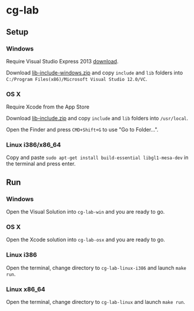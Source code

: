 # cg-lab

## Setup

### Windows
Require Visual Studio Express 2013 [download](http://www.microsoft.com/it-it/download/details.aspx?id=40787).

Download [lib-include-windows.zip](https://dl.dropboxusercontent.com/u/6801332/lib-include-windows.zip) and copy `include` and `lib` folders into `C:/Program Files(x86)/Microsoft Visual Studio 12.0/VC`.

### OS X
Require Xcode from the App Store

Download [lib-include.zip](https://dl.dropboxusercontent.com/u/6801332/lib-include.zip) and copy `include` and `lib` folders into `/usr/local`.

Open the Finder and press `CMD+Shift+G` to use "Go to Folder...".

### Linux i386/x86_64
Copy and paste `sudo apt-get install build-essential libgl1-mesa-dev` in the terminal and press enter.


## Run

### Windows
Open the Visual Solution into `cg-lab-win` and you are ready to go.

### OS X
Open the Xcode solution into `cg-lab-osx` and you are ready to go.

### Linux i386
Open the terminal, change directory to `cg-lab-linux-i386` and launch `make run`.

### Linux x86_64
Open the terminal, change directory to `cg-lab-linux` and launch `make run`.